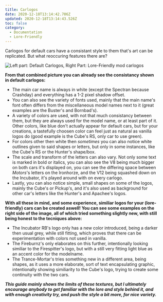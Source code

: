 ```yaml
---
title: Carlogos
date: 2020-12-18T13:14:42.706Z
updated: 2020-12-18T13:14:43.526Z
toc: false
category:
  - Documentation
  - Lore-Friendly
---
```

Carlogos for default cars have a consistant style to them that's art can be replicated. But what reoccuring features there are?

![Left part: Default Carlogos, Right Part: Lore-Friendly mod carlogos](/media/carlogos_master.png "(for a transparent version, contact Freed8m#4667 on Discord)")

 **From that combined picture you can already see the consistancy shown in default carlogos:** 

* The main car name is always in white (except the Spectran because Crashday) and everything has a 1-2 pixel shadow offset.
* You can also see the variety of fonts used, mainly that the main name's font often differs from the miscellaneous model names next to it (great examples are the Buster's and Bornbad's). 
* A variety of colors are used, with not that much consistancy between them, but they are always used for the model name, or at least part of it. Other colors, like blue don't actually appear for default cars, but for your creations, a tastefully choosen color can feel just as natural as vanilla logos do (good example is the Cube's RS, only car to use green).
* For colors other then white then *sometimes* you can also notice white outlines given to said shapes or letters, but only in some instances, like the Cube's RS or the Hunter's shape/box.
* The scale and transform of the letters can also vary. Not only some text is marked in bold or italics, you can also see the V8 being much bigger on both cars it's displayed on, you can see the differing space between *Motors*'s letters on the Ironhorze, and the V12 being squashed down on the Incubator, it's played around with on every carlogo.
* Lastly, you can also notice simple, small shapes on some of the logos, mainly the Cube's or Pickup's, and it's also used as background for other car's letters like the Hunter's and Apachee's logos. 

**With all these in mind, and some experience, similiar logos for your (lore-friendly) cars can be created aswell!
You can see some examples on the right side of the image, all of which tried something slightly new, with still being honest to the tecniques above:**

* The Incubator RB's logo only has a new color introduced, being a darker then usual grey, while still fitting, which proves that there can be experimentation with colors not used in vanilla.
* The Fireburnz's only elaborates on this further, intentionally looking similiar to the Firespitter's logo, but with a still very fitting light blue as an accent color for the modelname.
* The Trance-Mortar's tries something new in a different area, being shapes, as it uses a more elaborate, sort of text encapsulating graphic, intentionally showing similiarity to the Cube's logo, trying to create some continuity with the two cars.

***This guide mainly shows the limits of these textures, but I ultimately encourage anybody to get familiar with the lore and style behind it, and with enough creativity try, and push the style a bit more, for nice variety.***